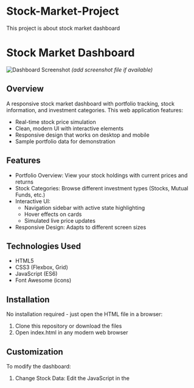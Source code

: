 # Stock-Market-Project
This project is about stock market dashboard
# Stock Market Dashboard

![Dashboard Screenshot](./screenshot.png) *(add screenshot file if available)*

## Overview

A responsive stock market dashboard with portfolio tracking, stock information, and investment categories. This web application features:

- Real-time stock price simulation
- Clean, modern UI with interactive elements
- Responsive design that works on desktop and mobile
- Sample portfolio data for demonstration

## Features

- Portfolio Overview: View your stock holdings with current prices and returns
- Stock Categories: Browse different investment types (Stocks, Mutual Funds, etc.)
- Interactive UI: 
  - Navigation sidebar with active state highlighting
  - Hover effects on cards
  - Simulated live price updates
- Responsive Design: Adapts to different screen sizes

## Technologies Used

- HTML5
- CSS3 (Flexbox, Grid)
- JavaScript (ES6)
- Font Awesome (icons)

## Installation

No installation required - just open the HTML file in a browser:

1. Clone this repository or download the files
2. Open index.html in any modern web browser

## Customization

To modify the dashboard:

1. Change Stock Data: Edit the JavaScript in the <script> section
2. Update Colors: Modify the CSS variables in the <style> section
3. Add Real Data: Connect to a stock API (see "Future Improvements")

## Future Improvements

- [ ] Connect to real stock API (Alpha Vantage, Yahoo Finance)
- [ ] Add user authentication
- [ ] Implement portfolio management features
- [ ] Add charts for historical data

## Contributing

Contributions are welcome! Please fork the repository and submit a pull request.

## License

This project is open source and available under the [MIT License](LICENSE).

---

Note: This is a front-end demonstration. For production use, you would need to:
- Add backend services
- Implement proper security
- Use real stock market APIs

